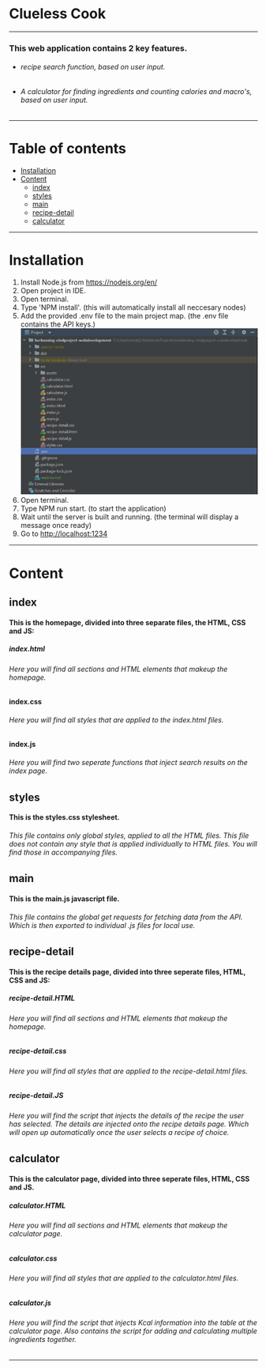 # Clueless Cook
***
### This web application contains 2 key features.
-   ###### recipe search function, based on user input.
-   ###### A calculator for finding ingredients and counting calories and macro's, based on user input.
***
# Table of contents
<!-- TOC -->
* [Installation](#installation)
* [Content](#content)
    * [index](#index)
    * [styles](#styles)
    * [main](#main)
    * [recipe-detail](#recipe-detail)
    * [calculator](#calculator)
<!-- TOC -->
***

# Installation
1. Install Node.js from https://nodejs.org/en/
2. Open project in IDE.
3. Open terminal.
4. Type 'NPM install'. (this will automatically install all neccesary nodes)
5. Add the provided .env file to the main project map. (the .env file contains the API keys.) 
![alt-text](./src/assets/screenshots/envlocation.png "optional-title")
6. Open terminal.
7. Type NPM run start. (to start the application)
8. Wait until the server is built and running. (the terminal will display a message once ready)
9. Go to [http://localhost:1234](http://localhost:1234)
***
# Content
## index
#### This is the homepage, divided into three separate files, the HTML, CSS and JS:
##### index.html
###### Here you will find all sections and HTML elements that makeup the homepage.
#### index.css
###### Here you will find all styles that are applied to the index.html files.
#### index.js
###### Here you will find two seperate functions that inject search results on the index page.
## styles
#### This is the styles.css stylesheet.
###### This file contains only global styles, applied to all the HTML files. This file does not contain any style that is applied individually to HTML files. You will find those in accompanying files.
## main
#### This is the main.js javascript file.
###### This file contains the global get requests for fetching data from the API. Which is then exported to individual .js files for local use.
## recipe-detail
#### This is the recipe details page, divided into three seperate files, HTML, CSS and JS:
##### recipe-detail.HTML
###### Here you will find all sections and HTML elements that makeup the homepage.
##### recipe-detail.css
###### Here you will find all styles that are applied to the recipe-detail.html files.
##### recipe-detail.JS
###### Here you will find the script that injects the details of the recipe the user has selected. The details are injected onto the recipe details page. Which will open up automatically once the user selects a recipe of choice.
## calculator
#### This is the calculator page, divided into three seperate files, HTML, CSS and JS.
##### calculator.HTML
###### Here you will find all sections and HTML elements that makeup the calculator page.
##### calculator.css
###### Here you will find all styles that are applied to the calculator.html files.
##### calculator.js
###### Here you will find the script that injects Kcal information into the table at the calculator page. Also contains the script for adding and calculating multiple ingredients together.
***



